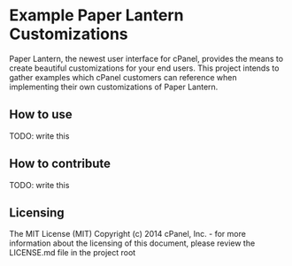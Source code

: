 # Example Paper Lantern Customizations

Paper Lantern, the newest user interface for cPanel, provides the means to create beautiful customizations for your end users. This project intends to gather examples which cPanel customers can reference when implementing their own customizations of Paper Lantern.

## How to use

TODO: write this

## How to contribute

TODO: write this

## Licensing

The MIT License (MIT) Copyright (c) 2014 cPanel, Inc. - for more information about the licensing of this document, please review the LICENSE.md file in the project root
